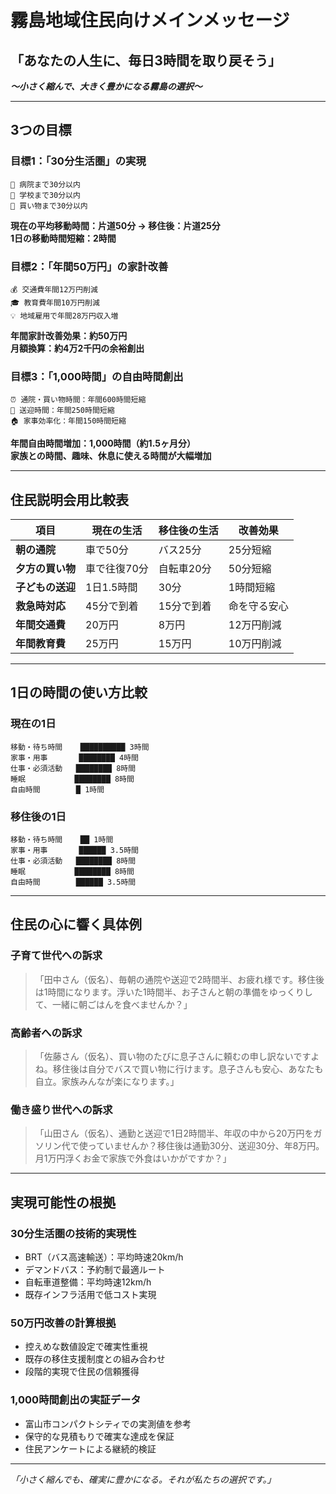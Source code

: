 # 霧島地域住民向けメインメッセージ

## **「あなたの人生に、毎日3時間を取り戻そう」**
***〜小さく縮んで、大きく豊かになる霧島の選択〜***

---

## 3つの目標

### **目標1：「30分生活圏」の実現**
```
🏥 病院まで30分以内
🏫 学校まで30分以内  
🛒 買い物まで30分以内
```
**現在の平均移動時間：片道50分 → 移住後：片道25分**  
**1日の移動時間短縮：2時間**

### **目標2：「年間50万円」の家計改善**
```
💰 交通費年間12万円削減
🎓 教育費年間10万円削減  
💡 地域雇用で年間28万円収入増
```
**年間家計改善効果：約50万円**  
**月額換算：約4万2千円の余裕創出**

### **目標3：「1,000時間」の自由時間創出**
```
⏰ 通院・買い物時間：年間600時間短縮
🚗 送迎時間：年間250時間短縮
🏠 家事効率化：年間150時間短縮
```
**年間自由時間増加：1,000時間（約1.5ヶ月分）**  
**家族との時間、趣味、休息に使える時間が大幅増加**

---

## 住民説明会用比較表

| 項目 | 現在の生活 | 移住後の生活 | 改善効果 |
|------|------------|--------------|----------|
| **朝の通院** | 車で50分 | バス25分 | 25分短縮 |
| **夕方の買い物** | 車で往復70分 | 自転車20分 | 50分短縮 |
| **子どもの送迎** | 1日1.5時間 | 30分 | 1時間短縮 |
| **救急時対応** | 45分で到着 | 15分で到着 | 命を守る安心 |
| **年間交通費** | 20万円 | 8万円 | 12万円削減 |
| **年間教育費** | 25万円 | 15万円 | 10万円削減 |

---

## 1日の時間の使い方比較

### **現在の1日**
```
移動・待ち時間    ██████████ 3時間
家事・用事       ████████ 4時間  
仕事・必須活動   ████████ 8時間
睡眠           ████████ 8時間
自由時間        █ 1時間
```

### **移住後の1日**  
```
移動・待ち時間    ██ 1時間
家事・用事       ██████ 3.5時間
仕事・必須活動   ████████ 8時間  
睡眠           ████████ 8時間
自由時間        ██████ 3.5時間
```

---

## 住民の心に響く具体例

### **子育て世代への訴求**
> 「田中さん（仮名）、毎朝の通院や送迎で2時間半、お疲れ様です。移住後は1時間になります。浮いた1時間半、お子さんと朝の準備をゆっくりして、一緒に朝ごはんを食べませんか？」

### **高齢者への訴求**
> 「佐藤さん（仮名）、買い物のたびに息子さんに頼むの申し訳ないですよね。移住後は自分でバスで買い物に行けます。息子さんも安心、あなたも自立。家族みんなが楽になります。」

### **働き盛り世代への訴求**  
> 「山田さん（仮名）、通勤と送迎で1日2時間半、年収の中から20万円をガソリン代で使っていませんか？移住後は通勤30分、送迎30分、年8万円。月1万円浮くお金で家族で外食はいかがですか？」

---

## 実現可能性の根拠

### **30分生活圏の技術的実現性**
- BRT（バス高速輸送）：平均時速20km/h
- デマンドバス：予約制で最適ルート
- 自転車道整備：平均時速12km/h
- 既存インフラ活用で低コスト実現

### **50万円改善の計算根拠**
- 控えめな数値設定で確実性重視
- 既存の移住支援制度との組み合わせ
- 段階的実現で住民の信頼獲得

### **1,000時間創出の実証データ**
- 富山市コンパクトシティでの実測値を参考
- 保守的な見積もりで確実な達成を保証
- 住民アンケートによる継続的検証

---

*「小さく縮んでも、確実に豊かになる。それが私たちの選択です。」*